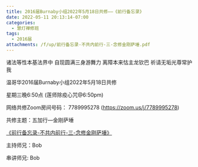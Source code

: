 ```yaml
---
title: 2016届Burnaby小组2022年5月18日共修——《前行备忘录》
date: 2022-05-11 20:13:14-07:00
categories:
  - 慧灯禅修班
tags:
  - 2016届
attachments: /f/up/前行备忘录-不共内前行-三-念修金刚萨埵.pdf
---
```

诸法等性本基法界中 自现圆满三身游舞力 离障本来怙主龙钦巴 祈请无垢光尊常护我

温哥华2016届Burnaby小组2022年5月18日共修

星期三晚6:50点 (莲师除疫心咒@6:50pm)

网络共修Zoom房间号码： 7789995278 (<https://zoom.us/j/7789995278>)

共修主题：五加行—金刚萨埵


[《前行备忘录-不共内前行-三-念修金刚萨埵》](https://s3.ca-central-1.wasabisys.com/hddata/f.huidengchanxiu.net/hdv/f/up/前行备忘录-不共内前行-三-念修金刚萨埵.pdf)

主持师兄：Bob

串讲师兄: Bob